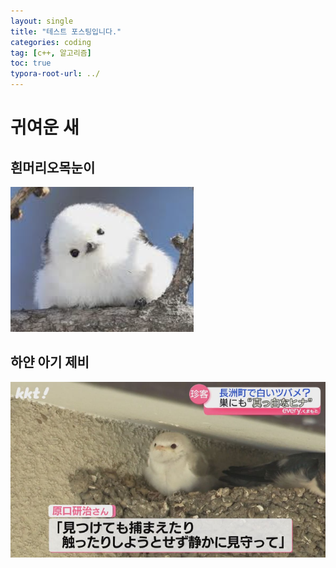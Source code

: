 ```yaml
---
layout: single
title: "테스트 포스팅입니다."
categories: coding
tag: [c++, 알고리즘]
toc: true
typora-root-url: ../
---
```


# 귀여운 새

## 흰머리오목눈이



![image-20240521173654573](/images/2024-05-18-test-posting/image-20240521173654573.png)



## 하얀 아기 제비

![KakaoTalk_20240523_222851004](/images/2024-05-18-test-posting/KakaoTalk_20240523_222851004.png)

